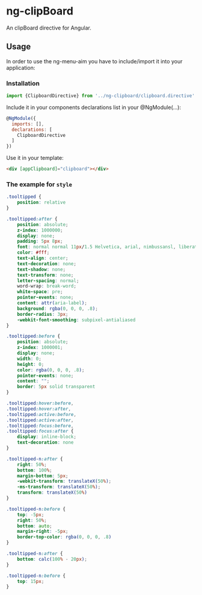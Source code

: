 # ng-clipBoard
An clipBoard directive for Angular.

## Usage

In order to use the ng-menu-aim you have to include/import it into your application:

### Installation


```js
import {ClipboardDirective} from '../ng-clipboard/clipboard.directive'
```
Include it in your components declarations list in your @NgModule(...):

```js
@NgModule({
  imports: [],
  declarations: [
    ClipboardDirective
  ]
})
```

Use it in your template:

```html
<div [appClipboard]="clipboard"></div>
```


### The example for `style` 

```css
.tooltipped {
    position: relative
}

.tooltipped:after {
    position: absolute;
    z-index: 1000000;
    display: none;
    padding: 5px 8px;
    font: normal normal 11px/1.5 Helvetica, arial, nimbussansl, liberationsans, freesans, clean, sans-serif, "Segoe UI Emoji", "Segoe UI Symbol";
    color: #fff;
    text-align: center;
    text-decoration: none;
    text-shadow: none;
    text-transform: none;
    letter-spacing: normal;
    word-wrap: break-word;
    white-space: pre;
    pointer-events: none;
    content: attr(aria-label);
    background: rgba(0, 0, 0, .8);
    border-radius: 3px;
    -webkit-font-smoothing: subpixel-antialiased
}

.tooltipped:before {
    position: absolute;
    z-index: 1000001;
    display: none;
    width: 0;
    height: 0;
    color: rgba(0, 0, 0, .8);
    pointer-events: none;
    content: "";
    border: 5px solid transparent
}

.tooltipped:hover:before,
.tooltipped:hover:after,
.tooltipped:active:before,
.tooltipped:active:after,
.tooltipped:focus:before,
.tooltipped:focus:after {
    display: inline-block;
    text-decoration: none
}

.tooltipped-n:after {
    right: 50%;
    bottom: 100%;
    margin-bottom: 5px;
    -webkit-transform: translateX(50%);
    -ms-transform: translateX(50%);
    transform: translateX(50%)
}

.tooltipped-n:before {
    top: -5px;
    right: 50%;
    bottom: auto;
    margin-right: -5px;
    border-top-color: rgba(0, 0, 0, .8)
}

.tooltipped-n:after {
    bottom: calc(100% - 20px);
}

.tooltipped-n:before {
    top: 15px;
}
```
